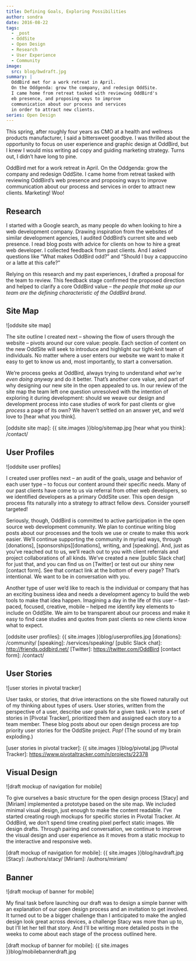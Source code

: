 ```yaml
---
title: Defining Goals, Exploring Possibilities
author: sondra
date: 2016-08-22
tags:
  - _post
  - OddSite
  - Open Design
  - Research
  - User Experience
  - Community
image:
  src: blog/bwdraft.jpg
summary: |
  OddBird met for a work retreat in April.
  On the Oddgenda: grow the company, and redesign OddSite.
  I came home from retreat tasked with reviewing OddBird's
  eb presence, and proposing ways to improve
  communication about our process and services
  in order to attract new clients.
series: Open Design
---
```


This spring, after roughly four years as CMO at a health and wellness
products manufacturer, I said a bittersweet goodbye. I was thrilled
about the opportunity to focus on user experience and graphic design at
OddBird, but I knew I would miss writing ad copy and guiding marketing
strategy. Turns out, I didn’t have long to pine.

OddBird met for a work retreat in April. On the Oddgenda: grow the
company and redesign OddSite. I came home from retreat tasked with
reviewing OddBird’s web presence and proposing ways to improve
communication about our process and services in order to attract new
clients. Marketing! Woo!

## Research

I started with a Google search, as many people do when looking to hire a
web development company. Drawing inspiration from the websites of
similar development agencies, I audited OddBird’s current site and web
presence. I read blog posts with advice for clients on how to hire a
great web developer. I collected feedback from past clients. And I asked
questions like “What makes OddBird odd?” and “Should I buy a cappuccino
or a latte at this cafe?”

Relying on this research and my past experiences, I drafted a proposal
for the team to review. This feedback stage confirmed the proposed
direction and helped to clarify a core OddBird value – *the people that
make up our team are the defining characteristic of the OddBird brand*.

## Site Map

![oddsite site map]

The site outline I created next – showing the flow of users through the
website – pivots around our core value: people. Each section of content
on the new OddSite will seek to introduce and highlight our tight-knit
team of individuals. No matter where a user enters our website we want
to make it easy to get to know us and, most importantly, to start a
conversation.

We’re process geeks at OddBird, always trying to understand *what we’re
even doing anyway* and do it better. That’s another core value, and part
of why designing our new site in the open appealed to us. In our review
of the site map the team left one question unresolved with the intention
of exploring it during development: should we weave our design and
development process into case studies of work for past clients or give
*process* a page of its own? We haven’t settled on an answer yet, and
we’d love to [hear what you think].

[oddsite site map]: {{ site.images }}blog/sitemap.jpg
[hear what you think]: /contact/

## User Profiles

![oddsite user profiles]

I created user profiles next – an audit of the goals, usage and behavior
of each user type – to focus our content around their specific needs.
Many of our past clients have come to us via referral from other web
developers, so we identified developers as a primary OddSite user. This
open design process fits naturally into a strategy to attract fellow
devs. Consider yourself targeted!

Seriously, though, OddBird is committed to active participation in the
open source web development community. We plan to continue writing blog
posts about our processes and the tools we use or create to make this
work easier. We’ll continue supporting the community in myriad ways,
through [donations], [sponsorships][donations], writing, and [speaking].
And, just as you’ve reached out to us, we’ll reach out to you with
client referrals and project collaborations of all kinds. We’ve created
a new [public Slack chat] for just that, and you can find us on
[Twitter] or test out our shiny new [contact form]. See that contact
link at the bottom of every page? That’s intentional. We want to be in
conversation with you.

Another type of user we’d like to reach is the individual or company
that has an exciting business idea and needs a development agency to
build the web tools to make that idea happen. Imagining a day in the
life of this user – fast-paced, focused, creative, mobile – helped me
identify key elements to include on OddSite. We aim to be transparent
about our process and make it easy to find case studies and quotes from
past clients so new clients know what to expect.

[oddsite user profiles]: {{ site.images }}blog/userprofiles.jpg
[donations]: /community/
[speaking]: /services/speaking/
[public Slack chat]: http://friends.oddbird.net/
[Twitter]: https://twitter.com/OddBird
[contact form]: /contact/

## User Stories

![user stories in pivotal tracker]

User tasks, or stories, that drive interactions on the site flowed
naturally out of my thinking about types of users. User stories, written
from the perspective of a user, describe user goals for a given task. I
wrote a set of stories in [Pivotal Tracker], prioritized them and
assigned each story to a team member. These blog posts about our open
design process are top priority user stories for the OddSite project.
*Pop!* (The sound of my brain exploding.)

[user stories in pivotal tracker]: {{ site.images }}blog/pivotal.jpg
[Pivotal Tracker]: https://www.pivotaltracker.com/n/projects/22378

## Visual Design

![draft mockup of navigation for mobile]

To give ourselves a basic structure for the open design process [Stacy]
and [Miriam] implemented a prototype based on the site map. We included
minimal visual design, just enough to make the content readable. I’ve
started creating rough mockups for specific stories in Pivotal Tracker.
At OddBird, we don’t spend time creating pixel perfect static images. We
design drafts. Through pairing and conversation, we continue to improve
the visual design and user experience as it moves from a static mockup
to the interactive and responsive web.

[draft mockup of navigation for mobile]: {{ site.images }}blog/navdraft.jpg
[Stacy]: /authors/stacy/
[Miriam]: /authors/miriam/

## Banner

![draft mockup of banner for mobile]

My final task before launching our draft was to design a simple banner
with an explanation of our open design process and an invitation to get
involved. It turned out to be a bigger challenge than I anticipated to
make the angled design look great across devices, a challenge Stacy was
more than up to, but I’ll let her tell that story. And I'll be writing
more detailed posts in the weeks to come about each stage of the process
outlined here.

[draft mockup of banner for mobile]: {{ site.images }}blog/mobilebannerdraft.jpg
